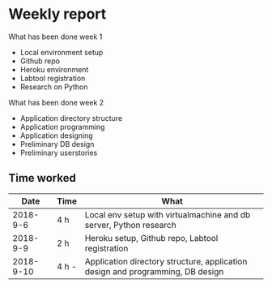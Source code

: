 # Weekly report

What has been done week 1

* Local environment setup
* Github repo
* Heroku environment
* Labtool registration
* Research on Python

What has been done week 2

* Application directory structure
* Application programming
* Application designing
* Preliminary DB design
* Preliminary userstories

## Time worked

| Date | Time | What |
| --- | --- | --- |
| 2018-9-6 | 4 h | Local env setup with virtualmachine and db server, Python research|
| 2018-9-9 | 2 h | Heroku setup, Github repo, Labtool registration|
| 2018-9-10 | 4 h - | Application directory structure, application design and programming, DB design|
